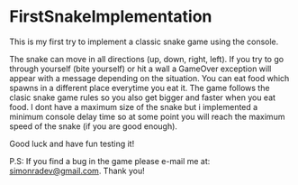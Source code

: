 # FirstSnakeImplementation
This is my first try to implement a classic snake game using the console.

The snake can move in all directions (up, down, right, left). If you try to go through yourself (bite yourself) or hit
a wall a GameOver exception will appear with a message depending on the situation. You can eat food which spawns in a different
place everytime you eat it. The game follows the clasic snake game rules so you also get bigger and faster when you eat food.
I dont have a maximum size of the snake but i implemented a minimum console delay time so at some point you will reach the
maximum speed of the snake (if you are good enough).

Good luck and have fun testing it!

P.S: If you find a bug in the game please e-mail me at: simonradev@gmail.com. Thank you!
